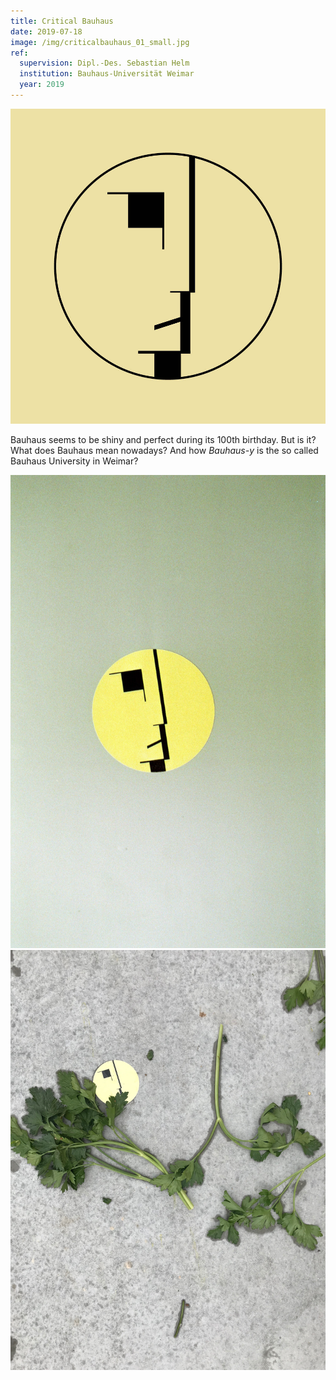 ```yaml
---
title: Critical Bauhaus
date: 2019-07-18
image: /img/criticalbauhaus_01_small.jpg
ref:
  supervision: Dipl.-Des. Sebastian Helm
  institution: Bauhaus-Universität Weimar
  year: 2019
---
```


![Critical Bauhaus](/img/criticalbauhaus_01.jpg)

Bauhaus seems to be shiny and perfect during its 100th birthday. But is it? What does Bauhaus mean nowadays? And how _Bauhaus-y_ is the so called Bauhaus University in Weimar?

![Critical Bauhaus on the Door](/img/criticalbauhaus_02.jpg)
![Critical Bauhaus served with Parsley](/img/criticalbauhaus_03.jpg)
